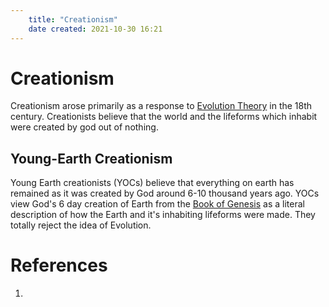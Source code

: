 ```yaml
---
	title: "Creationism"
	date created: 2021-10-30 16:21
---
```

# Creationism

Creationism arose primarily as a response to [Evolution Theory](Evolution%20Theory.md) in the 18th century. Creationists believe that the world and the lifeforms which inhabit were created by god out of nothing. 

## Young-Earth Creationism

Young Earth creationists (YOCs) believe that everything on earth has remained as it was created by God around 6-10 thousand years ago. YOCs view God's 6 day creation of Earth from the [Book of Genesis](Book%20of%20Genesis.md) as a literal description of how the Earth and it's inhabiting lifeforms were made. They totally reject the idea of Evolution.

# References
1. 